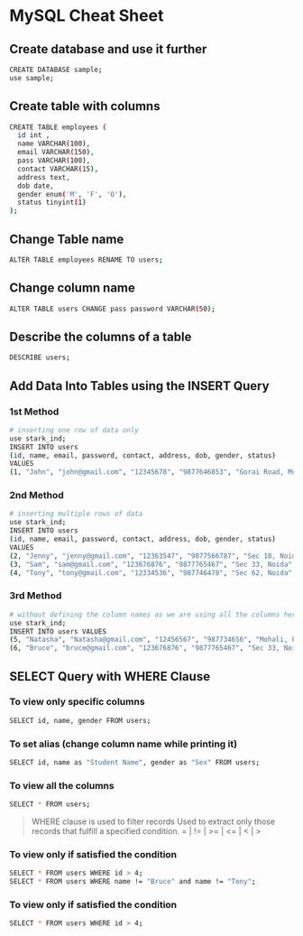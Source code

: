 ﻿# MySQL Cheat Sheet

## Create database and use it further
```bash
CREATE DATABASE sample;
use sample;
```
## Create table with columns
```bash
CREATE TABLE employees (
  id int ,
  name VARCHAR(100),
  email VARCHAR(150),
  pass VARCHAR(100),
  contact VARCHAR(15),
  address text,
  dob date,
  gender enum('M', 'F', 'O'),
  status tinyint(1)
);
```

## Change Table name
```bash
ALTER TABLE employees RENAME TO users;
```

## Change column name
```bash
ALTER TABLE users CHANGE pass password VARCHAR(50);
```

## Describe the columns of a table

```bash
DESCRIBE users;
```

## Add Data Into Tables using the INSERT Query

### 1st Method
```bash
# inserting one row of data only
use stark_ind;
INSERT INTO users
(id, name, email, password, contact, address, dob, gender, status)
VALUES
(1, "John", "john@gmail.com", "12345678", "9877646853", "Gorai Road, Mumbai", "1999-01-10", "M", 1);
```

### 2nd Method
```bash
# inserting multiple rows of data
use stark_ind;
INSERT INTO users
(id, name, email, password, contact, address, dob, gender, status)
VALUES
(2, "Jenny", "jenny@gmail.com", "12363547", "9877566787", "Sec 18, Noida", "1994-04-13", "F", 1),
(3, "Sam", "sam@gmail.com", "123676876", "9877765467", "Sec 33, Noida", "1996-06-14", "M", 1),
(4, "Tony", "tony@gmail.com", "12334536", "987746478", "Sec 62, Noida", "1992-02-19", "F", 1)
```

### 3rd Method

```bash
# without defining the column names as we are using all the columns here (not skipping any column)
use stark_ind;
INSERT INTO users VALUES
(5, "Natasha", "Natasha@gmail.com", "12456567", "987734656", "Mohali, Punjab", "1999-02-24", "F", 1),
(6, "Bruce", "bruce@gmail.com", "123676876", "9877765467", "Sec 33, Noida", "1996-06-14", "M", 1)
```

## SELECT Query with WHERE Clause

### To view only specific columns
```bash
SELECT id, name, gender FROM users;
```

### To set alias (change column name while printing it)
```bash
SELECT id, name as "Student Name", gender as "Sex" FROM users;
```

### To view all the columns
```bash
SELECT * FROM users;
```

> WHERE clause is used to filter records
> Used to extract only those records that fulfill a specified condition.
> = | != | >= | <= | < | >

### To view only if satisfied the condition
```bash
SELECT * FROM users WHERE id > 4;
SELECT * FROM users WHERE name != "Bruce" and name != "Tony";
```

### To view only if satisfied the condition
```bash
SELECT * FROM users WHERE id > 4;
```

